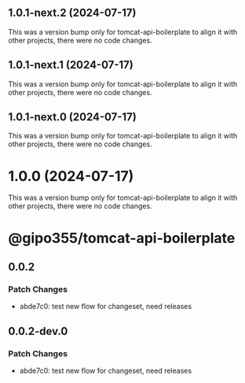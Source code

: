 ## 1.0.1-next.2 (2024-07-17)

This was a version bump only for tomcat-api-boilerplate to align it with other projects, there were no code changes.

## 1.0.1-next.1 (2024-07-17)

This was a version bump only for tomcat-api-boilerplate to align it with other projects, there were no code changes.

## 1.0.1-next.0 (2024-07-17)

This was a version bump only for tomcat-api-boilerplate to align it with other projects, there were no code changes.

# 1.0.0 (2024-07-17)

This was a version bump only for tomcat-api-boilerplate to align it with other projects, there were no code changes.

# @gipo355/tomcat-api-boilerplate

## 0.0.2

### Patch Changes

- abde7c0: test new flow for changeset, need releases

## 0.0.2-dev.0

### Patch Changes

- abde7c0: test new flow for changeset, need releases
